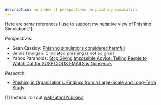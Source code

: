 ```yaml
---
description: an index of perspectives on phishing simulation
---
```


Here are some references I use to support my negative view of Phishing Simulation [1]:


_Perspectives:_  
* Sean Cassidy: [Phishing simulations considered harmful](https://www.seancassidy.me/phishing-simulations-considered-harmful.html)
* Jamie Finnigan: [Simulated phishing is not so great](https://chair6.net/simulated-phishing-is-not-so-great.html)
* Yahoo Paranoids: [Stop Giving Impossible Advice: Telling People to Watch Out for SUSPICIOUS EMAILS is Nonsense.](https://www.yahooinc.com/paranoids/stop-giving-impossible-advice-telling-people-to-watch-out-for-suspicious-emails-is-nonsense)

_Research:_   
* [Phishing in Organizations: Findings from a Large-Scale and Long-Term Study](https://arxiv.org/pdf/2112.07498.pdf)


[1] Instead, roll out [webauthn/Yubikeys](deploying-webauthn.md)